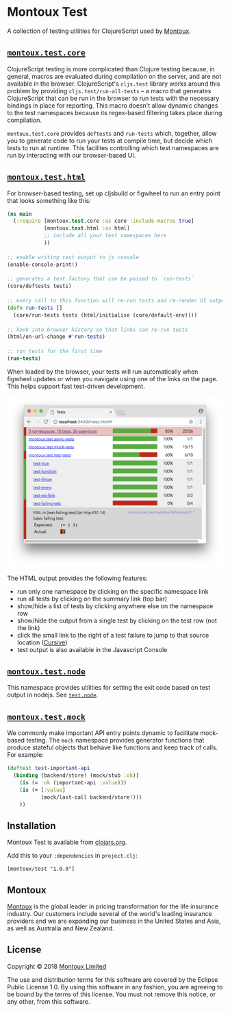# Montoux Test

A collection of testing utilities for ClojureScript used by [Montoux](https://montoux.com).

## [`montoux.test.core`](src/montoux/test/core.cljs)

ClojureScript testing is more complicated than Clojure testing because, in general, macros are evaluated during
compilation on the server, and are not available in the browser. ClojureScript's `cljs.test` library works around
this problem by providing `cljs.test/run-all-tests` – a macro that generates ClojureScript that can be run in the
browser to run tests with the necessary bindings in place for reporting. This macro doesn't allow dynamic changes to the
test namespaces because its regex-based filtering takes place during compilation.

`montoux.test.core` provides `deftests` and `run-tests` which, together, allow you to generate code to run your tests at
compile time, but decide which tests to run at runtime. This facilites controlling which test namespaces are run by
interacting with our browser-based UI.

## [`montoux.test.html`](src/montoux/test/html.cljs)  

For browser-based testing, set up cljsbuild or figwheel to run an entry point that looks something like this:
 
```clojure
(ns main
  (:require [montoux.test.core :as core :include-macros true]
            [montoux.test.html :as html]
            ;; include all your test namespaces here
            ))

;; enable writing test output to js console
(enable-console-print!)

;; generates a test factory that can be passed to `run-tests`
(core/deftests tests)

;; every call to this function will re-run tests and re-render UI output
(defn run-tests []
  (core/run-tests tests (html/initialise (core/default-env))))

;; hook into browser history so that links can re-run tests
(html/on-url-change #'run-tests)

;; run tests for the first time
(run-tests)
```

When loaded by the browser, your tests will run automatically when figwheel updates or when you navigate using one of
the links on the page. This helps support fast test-driven development.

![Example](/docs/report.png)

The HTML output provides the following features:

 * run only one namespace by clicking on the specific namespace link
 * run all tests by clicking on the summary link (top bar)
 * show/hide a list of tests by clicking anywhere else on the namespace row
 * show/hide the output from a single test by clicking on the test row (not the link)
 * click the small link to the right of a test failure to jump to that source location ([Cursive](https://cursive-ide.com/))
 * test output is also available in the Javascript Console

## [`montoux.test.node`](src/montoux/test/node.cljs)

This namespace provides utilities for setting the exit code based on test output in nodejs.
See [`test.node`](/test/test/node.cljs). 

## [`montoux.test.mock`](src/montoux/test/mock.cljs)

We commonly make important API entry points dynamic to facilitate mock-based testing. The `mock` namespace provides
generator functions that produce stateful objects that behave like functions and keep track of calls. For example:

```clojure
(deftest test-important-api
  (binding [backend/store! (mock/stub :ok)]
    (is (= :ok (important-api :value)))
    (is (= [:value]
           (mock/last-call backend/store!)))
    ))
``` 

## Installation

Montoux Test is available from [clojars.org](https://clojars.org/montoux/test).

Add this to your `:dependencies` in `project.clj`:

    [montoux/test "1.0.0"]

## Montoux

[Montoux](http://montoux.com) is the global leader in pricing transformation for the life insurance industry.
Our customers include several of the world's leading insurance providers and we are expanding our business in
the United States and Asia, as well as Australia and New Zealand.  

## License

Copyright © 2018 [Montoux Limited](https://montoux.com)

The use and distribution terms for this software are covered by the Eclipse Public License 1.0.
By using this software in any fashion, you are agreeing to be bound by the terms of this license.
You must not remove this notice, or any other, from this software.
